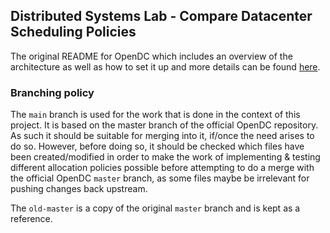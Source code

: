 ## Distributed Systems Lab - Compare Datacenter Scheduling Policies

The original README for OpenDC which includes an overview of the architecture as well as how to set it up and more details can be found [here](original_readme.md).

### Branching policy

The `main` branch is used for the work that is done in the context of this project. It is based on the master branch of the official OpenDC repository. As such it should be suitable for merging into it, if/once the need arises to do so. However, before doing so, it should be checked which files have been created/modified in order to make the work of implementing & testing different allocation policies possible before attempting to do a merge with the official OpenDC `master` branch, as some files maybe be irrelevant for pushing changes back upstream.

The `old-master` is a copy of the original `master` branch and is kept as a reference.
